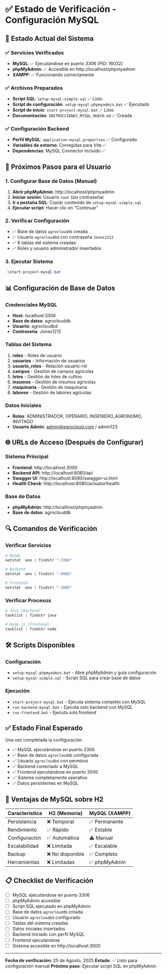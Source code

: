 # ✅ Estado de Verificación - Configuración MySQL

## 🎯 Estado Actual del Sistema

### ✅ Servicios Verificados
- **MySQL**: ✅ Ejecutándose en puerto 3306 (PID: 16032)
- **phpMyAdmin**: ✅ Accesible en http://localhost/phpmyadmin
- **XAMPP**: ✅ Funcionando correctamente

### ✅ Archivos Preparados
- **Script SQL**: `setup-mysql-simple.sql` ✅ Listo
- **Script de configuración**: `setup-mysql-phpmyadmin.bat` ✅ Ejecutado
- **Script de inicio**: `start-project-mysql.bat` ✅ Listo
- **Documentación**: `INSTRUCCIONES_MYSQL_NUEVO.md` ✅ Creada

### ✅ Configuración Backend
- **Perfil MySQL**: `application-mysql.properties` ✅ Configurado
- **Variables de entorno**: Corregidas para Vite ✅
- **Dependencias**: MySQL Connector incluido ✅

## 🔧 Próximos Pasos para el Usuario

### 1. Configurar Base de Datos (Manual)
1. **Abrir phpMyAdmin**: http://localhost/phpmyadmin
2. **Iniciar sesión**: Usuario `root` (sin contraseña)
3. **Ir a pestaña SQL**: Copiar contenido de `setup-mysql-simple.sql`
4. **Ejecutar script**: Hacer clic en "Continuar"

### 2. Verificar Configuración
- ✅ Base de datos `agroclouddb` creada
- ✅ Usuario `agrocloudbd` con contraseña `Jones1212`
- ✅ 8 tablas del sistema creadas
- ✅ Roles y usuario administrador insertados

### 3. Ejecutar Sistema
```powershell
.\start-project-mysql.bat
```

## 📊 Configuración de Base de Datos

### Credenciales MySQL
- **Host**: localhost:3306
- **Base de datos**: agroclouddb
- **Usuario**: agrocloudbd
- **Contraseña**: Jones1212

### Tablas del Sistema
1. **roles** - Roles de usuario
2. **usuarios** - Información de usuarios
3. **usuario_roles** - Relación usuario-rol
4. **campos** - Gestión de campos agrícolas
5. **lotes** - Gestión de lotes de cultivo
6. **insumos** - Gestión de insumos agrícolas
7. **maquinaria** - Gestión de maquinaria
8. **labores** - Gestión de labores agrícolas

### Datos Iniciales
- **Roles**: ADMINISTRADOR, OPERARIO, INGENIERO_AGRONOMO, INVITADO
- **Usuario Admin**: admin@agrocloud.com / admin123

## 🌐 URLs de Acceso (Después de Configurar)

### Sistema Principal
- **Frontend**: http://localhost:3000
- **Backend API**: http://localhost:8080/api
- **Swagger UI**: http://localhost:8080/swagger-ui.html
- **Health Check**: http://localhost:8080/actuator/health

### Base de Datos
- **phpMyAdmin**: http://localhost/phpmyadmin
- **Base de datos**: agroclouddb

## 🔍 Comandos de Verificación

### Verificar Servicios
```powershell
# MySQL
netstat -ano | findstr ":3306"

# Backend
netstat -ano | findstr ":8080"

# Frontend
netstat -ano | findstr ":3000"
```

### Verificar Procesos
```powershell
# Java (Backend)
tasklist | findstr java

# Node.js (Frontend)
tasklist | findstr node
```

## 🛠️ Scripts Disponibles

### Configuración
- `setup-mysql-phpmyadmin.bat` - Abre phpMyAdmin y guía configuración
- `setup-mysql-simple.sql` - Script SQL para crear base de datos

### Ejecución
- `start-project-mysql.bat` - Ejecuta sistema completo con MySQL
- `run-backend-mysql.bat` - Ejecuta solo backend con MySQL
- `run-frontend.bat` - Ejecuta solo frontend

## ✅ Estado Final Esperado

Una vez completada la configuración:

- ✅ MySQL ejecutándose en puerto 3306
- ✅ Base de datos `agroclouddb` configurada
- ✅ Usuario `agrocloudbd` con permisos
- ✅ Backend conectado a MySQL
- ✅ Frontend ejecutándose en puerto 3000
- ✅ Sistema completamente operativo
- ✅ Datos persistentes en MySQL

## 🎉 Ventajas de MySQL sobre H2

| Característica | H2 (Memoria) | MySQL (XAMPP) |
|----------------|---------------|---------------|
| Persistencia | ❌ Temporal | ✅ Permanente |
| Rendimiento | ✅ Rápido | ✅ Estable |
| Configuración | ✅ Automática | ⚠️ Manual |
| Escalabilidad | ❌ Limitada | ✅ Escalable |
| Backup | ❌ No disponible | ✅ Completo |
| Herramientas | ❌ Limitadas | ✅ phpMyAdmin |

## 📋 Checklist de Verificación

- [ ] MySQL ejecutándose en puerto 3306
- [ ] phpMyAdmin accesible
- [ ] Script SQL ejecutado en phpMyAdmin
- [ ] Base de datos `agroclouddb` creada
- [ ] Usuario `agrocloudbd` configurado
- [ ] Tablas del sistema creadas
- [ ] Datos iniciales insertados
- [ ] Backend iniciado con perfil MySQL
- [ ] Frontend ejecutándose
- [ ] Sistema accesible en http://localhost:3000

---
**Fecha de verificación**: 25 de Agosto, 2025
**Estado**: ✅ Listo para configuración manual
**Próximo paso**: Ejecutar script SQL en phpMyAdmin
